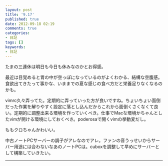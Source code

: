```yaml
---
layout: post
title: '9.17'
published: true
date: 2012-09-18 02:19
comments: true
categories:
- 日記
tags: []
keywords:
- 日記
---
```

たまの三連休は明日も今日も休みなのかとお得感。

最近は目覚めると胃の中が空っぽになっているのがよくわかる、結構な空腹感。食欲出てきたって事かな、いままでの夏な感じの食べ方だと栄養足りなくなるのかも。

vimrc久々弄ってた。定期的に弄っていった方が良いですね。ちょいちょい面倒だった作業を解りやすく設定に落とし込んだからこれから面倒くさくなくて良い。定期的に調整出来る環境を作っていくべき。仕事でMacな環境かちゃんとしたvimが開ける環境にしておくべき。poderosaで開くvimの挙動変だし。

ももクロちゃんかわいい。

中古ノートPCサーバーの調子がアレなのでアレ。ファンの音うっせいからサーバー用途には合わないなあのノートPCは。cuboxを調整して早めにサーバーとして構築していきたい。

---

